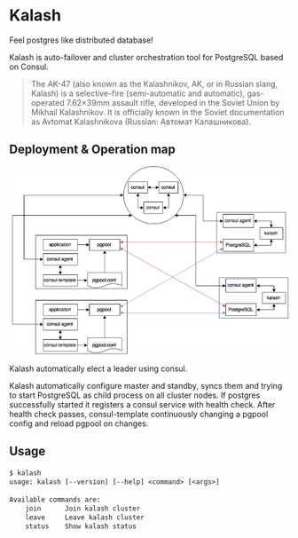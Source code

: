 # Kalash
Feel postgres like distributed database!

Kalash is auto-failover and cluster orchestration tool for PostgreSQL based on Consul.

> The AK-47 (also known as the Kalashnikov, AK, or in Russian slang, Kalash) is a selective-fire (semi-automatic and automatic), gas-operated 7.62×39mm assault rifle, developed in the Soviet Union by Mikhail Kalashnikov. It is officially known in the Soviet documentation as Avtomat Kalashnikova (Russian: Автомат Калашникова).

## Deployment & Operation map

![Deploying map](https://github.com/hypersleep/kalash/blob/master/map.png)

Kalash automatically elect a leader using consul.

Kalash automatically configure master and standby, syncs them and trying to start PostgreSQL as child process on all cluster nodes.
If postgres successfully started it registers a consul service with health check.
After health check passes, consul-template continuously changing a pgpool config and reload pgpool on changes.

## Usage

	$ kalash
	usage: kalash [--version] [--help] <command> [<args>]

	Available commands are:
	    join      Join kalash cluster
	    leave     Leave kalash cluster
	    status    Show kalash status
